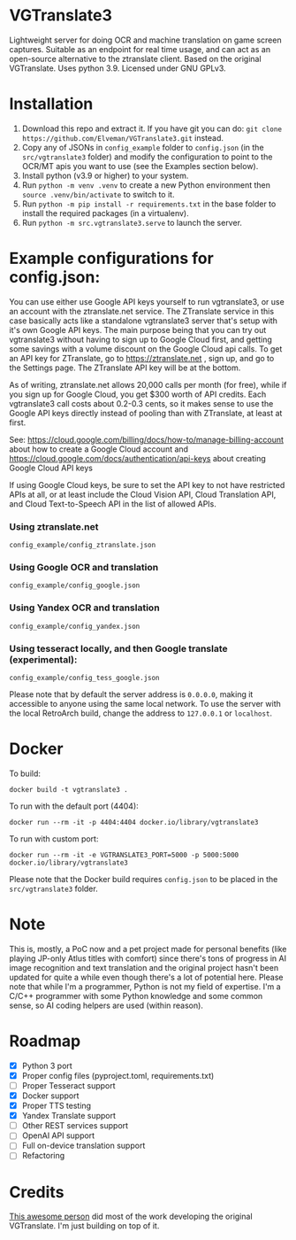 # VGTranslate3

Lightweight server for doing OCR and machine translation on game screen captures.  Suitable as an endpoint for real time usage, and can act as an open-source alternative to the ztranslate client.  Based on the original VGTranslate. Uses python 3.9.  Licensed under GNU GPLv3.

# Installation

1. Download this repo and extract it.  If you have git you can do: `git clone https://github.com/Elveman/VGTranslate3.git` instead.
2. Copy any of JSONs in `config_example` folder to `config.json` (in the `src/vgtranslate3` folder) and modify the configuration to point to the OCR/MT apis you want to use (see the Examples section below).
3. Install python (v3.9 or higher) to your system.
4. Run `python -m venv .venv` to create a new Python environment then `source .venv/bin/activate` to switch to it.
5. Run `python -m pip install -r requirements.txt` in the base folder to install the required packages (in a virtualenv).
6. Run `python -m src.vgtranslate3.serve` to launch the server.


# Example configurations for config.json:

You can use either use Google API keys yourself to run vgtranslate3, or use an account with the ztranslate.net service.  The ZTranslate service in this case basically acts like a standalone vgtranslate3 server that's setup with it's own Google API keys.  The main purpose being that you can try out vgtranslate3 without having to sign up to Google Cloud first, and getting some savings with a volume discount on the Google Cloud api calls.  To get an API key for ZTranslate, go to https://ztranslate.net , sign up, and go to the Settings page.  The ZTranslate API key will be at the bottom.

As of writing, ztranslate.net allows 20,000 calls per month (for free), while if you sign up for Google Cloud, you get $300 worth of API credits.  Each vgtranslate3 call costs about 0.2-0.3 cents, so it makes sense to use the Google API keys directly instead of pooling than with ZTranslate, at least at first.

See: https://cloud.google.com/billing/docs/how-to/manage-billing-account about how to create a Google Cloud account and https://cloud.google.com/docs/authentication/api-keys about creating Google Cloud API keys

If using Google Cloud keys, be sure to set the API key to not have restricted APIs at all, or at least include the Cloud Vision API, Cloud Translation API, and Cloud Text-to-Speech API in the list of allowed APIs. 

### Using ztranslate.net
```
config_example/config_ztranslate.json
```

### Using Google OCR and translation
```
config_example/config_google.json
```

### Using Yandex OCR and translation
```
config_example/config_yandex.json
```

### Using tesseract locally, and then Google translate (experimental):
```
config_example/config_tess_google.json
```

Please note that by default the server address is `0.0.0.0`, making it accessible to anyone using the same local network. To use the server with the local RetroArch build, change the address to `127.0.0.1` or `localhost`.

# Docker
To build:
```
docker build -t vgtranslate3 .
```
To run with the default port (4404):
```
docker run --rm -it -p 4404:4404 docker.io/library/vgtranslate3
```
To run with custom port:
```
docker run --rm -it -e VGTRANSLATE3_PORT=5000 -p 5000:5000 docker.io/library/vgtranslate3
```
Please note that the Docker build requires `config.json` to be placed in the `src/vgtranslate3` folder.

# Note

This is, mostly, a PoC now and a pet project made for personal benefits (like playing JP-only Atlus titles with comfort) since there's tons of progress in AI image recognition and text translation and the original project hasn't been updated for quite a while even though there's a lot of potential here. Please note that while I'm a programmer, Python is not my field of expertise. I'm a C/C++ programmer with some Python knowledge and some common sense, so AI coding helpers are used (within reason).

# Roadmap

- [x] Python 3 port
- [x] Proper config files (pyproject.toml, requirements.txt)
- [ ] Proper Tesseract support
- [x] Docker support
- [x] Proper TTS testing
- [x] Yandex Translate support
- [ ] Other REST services support
- [ ] OpenAI API support
- [ ] Full on-device translation support
- [ ] Refactoring

# Credits
[This awesome person](https://gitlab.com/spherebeaker/vgtranslate) did most of the work developing the original VGTranslate. I'm just building on top of it.

